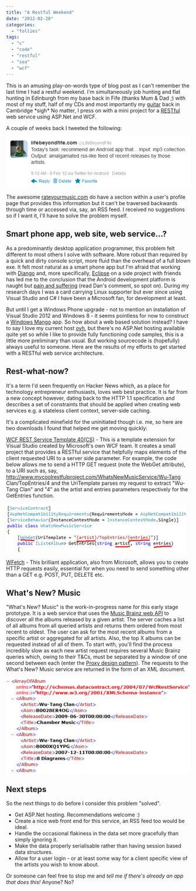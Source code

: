 ```yaml
---
title: "A Restful Weekend"
date: "2012-02-20"
categories: 
  - "follies"
tags: 
  - "c"
  - "code"
  - "restful"
  - "soa"
  - "wcf"
---
```


This is an amusing play-on-words type of blog post as I can't remember the last time I had a restful weekend. I'm simultaneously job hunting and flat hunting in Edinburgh from my base back in Fife (thanks Mum & Dad ;) with most of my stuff, half of my CDs and most importantly my [guitar](http://www.lifebeyondfife.com/images/restful/preciousss.jpg) back in Cambridge \*sigh\* No matter, I press on with a mini project for a [RESTful](http://en.wikipedia.org/wiki/Representational_state_transfer) web service using ASP.Net and WCF.

A couple of weeks back I tweeted the following:

![](../images/challenge.png)

The awesome [rateyourmusic.com](http://rateyourmusic.com/) do have a section within a user's profile page that provides this information but it can't be traversed backwards through time or accessed via, say, an RSS feed. I received no suggestions so if I want it, I'll have to solve the problem myself.

## Smart phone app, web site, web service...?

As a predominantly desktop application programmer, this problem felt different to most others I solve with software. More robust than required by a quick and dirty console script, more fluid than the overhead of a full blown exe. It felt most natural as a smart phone app but I'm afraid that working with [Django](https://www.djangoproject.com/) and, more specifically, [Eclipse](http://www.eclipse.org/downloads/) on a side project with friends has led me to the conclusion that the Android development platform is naught but [pain and suffering](http://blog.nofail.de/2011/06/developing-android-sucks/) (read Dan's comment, so spot on). During my research days I was a card carrying Linux supporter but ever since using Visual Studio and C# I have been a Microsoft fan, for development at least.

But until I get a Windows Phone upgrade - not to mention an installation of Visual Studio 2012 and Windows 8 - it seems pointless for now to construct a [Windows Mango](http://en.wikipedia.org/wiki/Windows_Phone_7.5) app. So how about a web based solution instead? I have to say I love my current host [ovh](http://www.ovh.co.uk/), but there's no ASP.Net hosting available quite yet so while I like to provide fully functioning code samples, this is a little more preliminary than usual. But working sourcecode is (hopefully) always useful to someone. Here are the results of my efforts to get started with a RESTful web service architecture.

## Rest-what-now?

It's a term I'd seen frequently on Hacker News which, as a place for technology entrepreneur enthusiasts, loves web best practice. It is far from a new concept however, dating back to the HTTP 1.1 specification and describes a set of constraints that should be applied when creating web services e.g. a stateless client context, server-side caching.

It's a complicated minefield for the uninitiated though i.e. me, so here are two downloads I found that helped me get moving quickly:

[WCF REST Service Template 40(CS)](http://visualstudiogallery.msdn.microsoft.com/fbc7e5c1-a0d2-41bd-9d7b-e54c845394cd) - This is a template extension for Visual Studio created by Microsoft's own WCF team. It creates a small project that provides a RESTful service that helpfully maps elements of the client requested URI to a server side parameter. For example, the code below allows me to send a HTTP GET request (note the WebGet attribute), to a URI such as, say, http://www.mycoolrestfulproject.com/WhatsNewMusicService/Wu-Tang Clan/TopEntries/4 and the UriTemplate parses my request to extract "Wu-Tang Clan" and "4" as the artist and entries parameters respectively for the GetEntries function.

![](../images/templates.png)

[WFetch](http://www.microsoft.com/download/en/details.aspx?displaylang=en&id=21625) - This brilliant application, also from Microsoft, allows you to create HTTP requests easily, essential for when you need to send something other than a GET e.g. POST, PUT, DELETE etc.

## What's New? Music

"What's New? Music" is the work-in-progress name for this early stage prototype. It is a web service that uses the [Music Brainz web API](http://musicbrainz.org/doc/XML_Web_Service/Version_2) to discover all the albums released by a given artist. The server caches a list of all albums from all queried artists and returns them ordered from most recent to oldest. The user can ask for the most recent albums from a specific artist or aggregated for all artists. Also, the top X albums can be requested instead of all of them. To start with, you'll find the process incredibly slow as each new artist request requires several Music Brainz queries which, owing to their T&Cs, must be separated by a window of one second between each (enter the [Proxy design pattern](http://en.wikipedia.org/wiki/Proxy_pattern)). The requests to the What's New? Music service are returned in the form of an XML document.

![](../images/wutang.png)

## Next steps

So the next things to do before I consider this problem "solved".

- Get ASP.Net hosting. Recommendations welcome :)
- Create a nice web front end for this service, an RSS feed too would be ideal.
- Handle the occasional flakiness in the data set more gracefully than simply ignoring it.
- Make the data properly serialisable rather than having session based data structures.
- Allow for a user login - or at least some way for a client specific view of the artists you wish to know about.

Or someone can feel free to stop me and _tell me if there's already an app that does this!_ Anyone? No?
